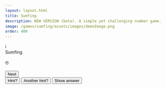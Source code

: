 ```yaml
---
layout: layout.html
title: Sumfing
description: NEW VERSION (beta). A simple yet challenging number game. Can you arrange the tiles to solve the sum? Nothing to do with medicine.
image: /games/sumfing/assets/images/demoImage.png
order: 400
---
```


<link rel="stylesheet" href="/games/sumfing/assets/css/sumfing.css">

<!-- main container -->
<div class="game-container">

  <div class = "info-icon" id="info-icon">ℹ️</div>
  <div class = "sumfing-title" id="headline">Sumfing</div>
  <div class = "footnote" id="date"></div><br>

<!-- Gameplay elements -->
  <div id = "gameplay-elements">
    <div class="box-container" id="box-container"></div>
    <div class="sumfing-target" id="target-display"></div>
    <div class="sumfing-result" id="result"></div>
    <div class="sumfing-feedback" id="feedback">🤓</div><br>
    <div class="tile-container" id="num-tiles"></div>
    <div class="tile-container" id="op-tiles"></div>
    <div class="tile-container" id="extra-op-tiles" style="display: none;"></div>
    <div id="extra-op-info" class="footnote" style="display: none; text-align: center;">
        <a href="#" onclick="showModal(operatorsHTML, 'operators'); return false;">What are these? ℹ️</a>
    </div>
    <form onsubmit="return false;">
        <input type="hidden" name="hint_level" id="hint-level-input">
        <button id="next-button">Next</button>
    </form>
    <button id="hint1-button">Hint?</button>
    <button id="hint2-button">Another hint?</button>
    <button id="reveal-button">Show answer</button>
  </div>

<!-- Completion elements (initially hidden) -->
  <div id="completion-elements" style="display: none;">
    <ul id="clue-summary">
        <li>Easy: <span id="clue-easy">0</span></li>
        <li>Medium: <span id="clue-medium">0</span></li>
        <li>Hard: <span id="clue-hard">0</span></li>
        <li id="row-extra">Extra: <span id="clue-extra">0</span></li>
    </ul>
    <div id="streak"></div>
    <button id="share-button">Share</button>
    <p id="countdown-message">Sumfing else in 00 hours and 00 minutes</p>
    <a href="#" id="review-link">Admire your work</a>
  </div>

</div>


<!-- Shared Modal -->
<div id="shared-modal" class="sumfing-modal-overlay" style="display: none;">
  <div class="sumfing-modal-content">
    <span id="shared-modal-close" class="sumfing-modal-close">&times;</span>
    <div id="shared-modal-body"></div>
  </div>
</div>

<script>

// Modals Content //
const welcomeHTML = `
    <div class = "sumfing-modal-title">Sumfing</div>
    <h3>Arrange the tiles to solve the sum</h3>
    2️⃣ ➕ 3️⃣ = 5 ✅<br><br>
    Work through the <strong>easy</strong>, <strong>medium</strong>, and <strong>hard</strong> sums.<br><br>
    How many can you solve?<br>
    <img src="/games/sumfing/assets/images/degu.png" alt="degu" style="width: 200px;">
    <button id="play-button">Play</button>
    `

const infoHTML = `
    <div class = "sumfing-modal-title">How to play</div>
    <h3>Arrange the tiles to solve the sum</strong></h3>
    2️⃣ ➕ 3️⃣ = 5 ✅<br><br>
    Work through the <strong>easy</strong>, <strong>medium</strong>, and <strong>hard</strong> sums.<br><br>
    How many can you solve?<br><hr>
    <h3>BIDMAS</h3>
    The sums are worked out in a standard order, called BIDMAS (or PEMDAS).<br><br>
    Multiplications and divisions are performed <strong>before</strong> additions and subtractions, even if they appear further right in the sum.<br><br>
    2️⃣ ➕ 3️⃣ ✖️ 4️⃣ = 14 ✅<br><br>
    2️⃣ ➕ 3️⃣ ✖️ 4️⃣ = 20 ❌
    <hr>
    <h3>Build your streak</h3>
    There's a new Sumfing every day.<br>
    <img src="/games/sumfing/assets/images/degu.png" alt="degu" style="width: 200px;">
    Enjoy!<br><br>
    <div class = "footnote">©2025 <a href="https://www.nyberry.com">NYBerry</a></div>
    `

const operatorsHTML = `
    <h2>Advanced tiles</h2>
    The <strong>hard</strong> sum may use the exponent or factorial tiles.<br>
    <hr>
    <h3>Exponent</h3>
    <code>a ^ b</code> means <code>a</code> raised to the power of <code>b</code>.<br><br>
    2️⃣ ^ 4️⃣ = 2 x 2 x 2 x 2 = 16 <br><br>
    In BIDMAS, exponent operations are performed before any others.<br><br>
    4️⃣ ✖️ 3️⃣ ^ 2️⃣ = 36 ✅<br><br>
    4️⃣ ✖️ 3️⃣ ^ 2️⃣ = 144 ❌
    <hr>
    <h3>Factorial</h3>
    4️⃣❗means 4 × 3 × 2 × 1 <br>
    so 4️⃣❗= 24 <br><br>
    <div class="center-table">
    <table class="grid-table">
      <thead style="background: #c8c8c8">
        <tr><td>Factorial</td><td>Value</td>
      </thead>
      <tbody>
        <tr><td>1!</td><td>1</td></tr>
        <tr><td>2!</td><td>2</td></tr>
        <tr><td>3!</td><td>6</td></tr>
        <tr><td>4!</td><td>24</td></tr>
        <tr><td>5!</td><td>120</td></tr>
        <tr><td>6!</td><td>720</td></tr>
        <tr><td>7!</td><td>5040</td></tr>
        <tr><td>8!</td><td>40320</td></tr>
        <tr><td>9!</td><td>362880</td></tr>
      </tbody>
    </table>
    </div>
    <img src="/games/sumfing/assets/images/degu.png" alt="degu" style="width: 200px;">
    `

const reviewHTML = `
    <div class = "sumfing-modal-title" id="sumfing-modal-headline">Sumfing</div>
    <div class = "footnote" id="sumfing-modal-date"></div><br>
    <div id="review-content"></div>
    `

// global variables //
let modalContext = 'welcome'; // initialise to welcome
let progress;
let currentPuzzle;
let selectedTiles = [];
let unsolved = true;
let expressions = [];
let hint_level = 0;
let hint_answer = [];
let hintTimeoutId = null;
let revealTimeoutId = null;
const standardDelay = 5000;
const STAGES = ['Easy', 'Medium', 'Hard', 'Extra'];
const today = new Date().toISOString().split('T')[0];
const dayNumber = getSumfingDayNumber(today);



// main function on DOM content loaded
document.addEventListener('DOMContentLoaded', () => {

  // add close modals event listeners  
  if (document.getElementById('shared-modal-close')) {
    document.getElementById('shared-modal-close').addEventListener('click', () => {
        document.getElementById('shared-modal').style.display = 'none';
        if (modalContext === 'welcome') {startGameAfterModal();}
     });
   }

  // clicking outside of the modal closes it
  window.addEventListener('click', function (event) {
    const modal = document.getElementById('shared-modal');
    if (event.target === modal) {
      modal.style.display = 'none';
      if (modalContext === 'welcome') {
        startGameAfterModal();
      }
    }
  });

  // event listener for info icon
  document.getElementById('info-icon').addEventListener('click', () => {
    showModal(infoHTML, 'info');
  });

  document.getElementById('date').textContent = `${today}`;

  const storageKey = 'sumfing_progress';
  const saved = JSON.parse(localStorage.getItem(storageKey));   // retrieve any stored progress from today

  const yesterday = new Date();
  yesterday.setDate(yesterday.getDate() - 1)
  const yesterdayYyyymmdd = yesterday.toISOString().slice(0,10);


  if (saved?.date === today) {
    progress = saved;
    console.log('progress (in browser localStorage):', progress);
  } else {
    const streak = (saved?.lastPlayed === yesterdayYyyymmdd && saved?.stage === 'Completed')
      ? (saved?.streak || 0) + 1
      : 1;

    progress = {
      date: today,
      stage: 'Easy',
      clues: { Easy: 0, Medium: 0, Hard: 0, Extra: 0 },
      streak,
      lastPlayed: today
    };
    saveProgress();  // ✅ Save it immediately
    console.log('No data in local storage, progress initialised to:', progress);
    }

  // Show welcome modal only if not completed
  if (progress.stage !== 'Completed') {
    showModal(welcomeHTML, 'welcome');
  }


  fetch('/games/sumfing/assets/puzzles.json')
    .then(response => {
      if (!response.ok) throw new Error(`HTTP ${response.status}`);
      return response.json();
    })
    .then(data => {
      const puzzle = data[today];
      if (puzzle) {
        currentPuzzle = puzzle;
        console.log('Todays puzzle:', puzzle);
        if (progress?.stage === 'Completed') {
            console.log('Puzzle already completed, showing summary...');
            showCompletionPage(); // 👈 Show summary immediately
            return; // 👈 Stop further game logic
        }
      } else {
        console.error('No puzzle found for today:', today);
        return;
      }
    })
    .catch(error => {
      console.error('Failed to fetch puzzle:', error);
    });

    // ADD EVENT listeners once only
    document.getElementById('hint1-button').addEventListener('click', revealHint1);
    document.getElementById('hint2-button').addEventListener('click', revealHint2);
    document.getElementById('reveal-button').addEventListener('click', revealAnswer);
    document.getElementById('next-button').addEventListener('click', () => {
        advanceStage();          
        saveProgress();          
        initPuzzleUI(currentPuzzle); 
    });

});

function showModal(content, context = null) {
  modalContext = context;

  const container = document.getElementById('shared-modal-body');
  container.innerHTML = ''; // clear previous content

  // Insert either raw HTML string or a DOM node
  if (typeof content === 'string') {
    container.innerHTML = content; // for string elements like the info modal
  } else {
    container.appendChild(content); // for DOM elements like the reivew modal
  }

  document.getElementById('shared-modal').style.display = 'flex';

  // Attach play event listener AFTER content is added
  const playButton = document.getElementById('play-button');
  if (playButton) {
    playButton.addEventListener('click', () => {
      document.getElementById('shared-modal').style.display = 'none';
      if (modalContext === 'welcome') {
        startGameAfterModal();
      }
    });
  }
}

// helper function to start game when modal closes //
function startGameAfterModal() {initPuzzleUI(currentPuzzle);}


// Function to initialise puzzle UI
function initPuzzleUI(puzzle) {

    console.log('initPuzzleUI function called')

    // Clear any pending hint/reveal timeouts from the previous stage
    if (hintTimeoutId) {
        clearTimeout(hintTimeoutId);
        hintTimeoutId = null;
    }
    if (revealTimeoutId) {
        clearTimeout(revealTimeoutId);
        revealTimeoutId = null;
    }
    hint_level = 0;

    const stage = progress.stage;

    if (stage === 'Completed') {
      showCompletionPage();
      return;
    }

    const headline = document.getElementById('headline');
    headline.textContent = `Sumfing ${stage}`;
    tiles=puzzle.Tiles;
    expressions = puzzle[stage][1];
    hint_answer = expressions[0];
    headline.textContent = `Sumfing ${stage}`;
    unsolved = true;
    selectedTiles = [];
    
    document.getElementById('next-button').style.display = 'none';
    renderTiles(tiles, puzzle[stage]);
    bindTileEvents();
    bindBoxEvents();
    document.getElementById('feedback').textContent = '🤓';  // clear immediately

    // Delay hint reveal
    setTimeout(() => {
        if (document.getElementById('next-button').style.display === 'none') {
            document.getElementById('hint1-button').style.display = 'block';
        }
    }, standardDelay);  
}


// Function to render the puzzle
function renderTiles(tiles, puzzlestage) {
    const [target, expressions] = puzzlestage;
    console.log(`Rendering stage: ${progress.stage}`)
    document.getElementById('target-display').textContent = `= ${target}`;

    const firstExpression = expressions[0]; // eg. "7-5"

    const boxes = document.getElementById('box-container');
    boxes.innerHTML = '';

    for (let i = 0; i < firstExpression.length; i++) {
        const div = document.createElement('div');
        div.className = 'box';
        div.dataset.index = i;
        boxes.appendChild(div);
    }

    const numTiles = document.getElementById('num-tiles');
    numTiles.innerHTML = '';
    tiles.forEach((num, i) => {
        const tile = document.createElement('div');
        tile.className = 'tile';
        tile.dataset.value = num;
        tile.dataset.id = `num${i + 1}`;
        tile.textContent = num;
        numTiles.appendChild(tile);
    });

    const opTiles = document.getElementById('op-tiles');
    opTiles.innerHTML = '';
    ['+', '-', '*', '/'].forEach((op, i) => {
        const tile = document.createElement('div');
        tile.className = 'tile';
        tile.dataset.value = op;
        tile.dataset.id = `op${i + 1}`;
        tile.textContent = { '*': '×', '/': '÷' }[op] || op;
        opTiles.appendChild(tile);
    });

    const extraOpTiles = document.getElementById('extra-op-tiles');
    if (progress.stage === 'Extra') {
        extraOpTiles.style.display = 'flex';
        extraOpTiles.innerHTML = '';
        ['!', '^'].forEach((op, i) => {
            const tile = document.createElement('div');
            tile.className = 'tile';
            tile.dataset.value = op;
            tile.dataset.id = `ex${i + 1}`;
            tile.textContent = op;
            extraOpTiles.appendChild(tile);
        });
        document.getElementById('extra-op-info').style.display = 'block';
    } else {
        extraOpTiles.style.display = 'none';
        document.getElementById('extra-op-info').style.display = 'none';
    }
}


/* Gameplay functions */

function bindTileEvents() {
    document.querySelectorAll('.tile').forEach(tile => {
        tile.addEventListener('click', () => {
            const emptyBox = [...document.querySelectorAll('.box')].find(b => !b.dataset.value);
            if (emptyBox) {
                emptyBox.textContent = tile.textContent;
                emptyBox.dataset.value = tile.dataset.value;
                emptyBox.dataset.id = tile.dataset.id;
                tile.style.visibility = 'hidden';
                applyTileStyle(tile, emptyBox);
                selectedTiles.push(tile.dataset.value);
                if (selectedTiles.length === document.querySelectorAll('.box').length) {
                    checkExpression();
                }
            }
        });
    });
}

function bindBoxEvents() {
    document.querySelectorAll('.box').forEach(box => {
        box.addEventListener('click', () => {
            if (box.dataset.value) {
                const tile = [...document.querySelectorAll('.tile')].find(t => t.dataset.id === box.dataset.id);
                if (tile) tile.style.visibility = 'visible';
                selectedTiles.pop();
                box.textContent = '';
                delete box.dataset.value;
                delete box.dataset.id;
                box.style.backgroundColor = '';
                box.style.color = '';
                if (hint_level >= 1) setLightBackgroundColors();
                if (hint_level === 2) showOperators();
                if (hint_level === 3) showAnswers();
                if (selectedTiles.length < document.querySelectorAll('.box').length) {
                    document.getElementById('feedback').textContent = '🤓';
                    document.getElementById('next-button').style.display = 'none';
                }
            }
        });
    });
}

function checkExpression() {
    const expression = [...document.querySelectorAll('.box')].map(b => b.dataset.value || '').join('');
    if (expressions.includes(expression)) {
        document.getElementById('feedback').textContent = 'Correct ✅';
        unsolved = false;
        document.getElementById('hint1-button').style.display = 'none';
        document.getElementById('hint2-button').style.display = 'none';
        document.getElementById('reveal-button').style.display = 'none';
        document.getElementById('hint-level-input').value = hint_level;
        document.getElementById('next-button').style.display = 'block';
    } else {
        document.getElementById('feedback').textContent = 'Not quite';
    }
}

function applyTileStyle(tile, box) {
    box.style.backgroundColor = getComputedStyle(tile).backgroundColor;
    box.style.color = getComputedStyle(tile).color;
}

function revealHint1() {
    hint_level = 1;
    progress.clues[progress.stage] = Math.max(progress.clues[progress.stage], 1);
    saveProgress();
    clearBoxesAndTiles();
    
    hintTimeoutId = setTimeout(() => {
        if (unsolved) document.getElementById('hint2-button').style.display = 'block';
    }, standardDelay);
}

function revealHint2() {
    hint_level = 2;
    progress.clues[progress.stage] = Math.max(progress.clues[progress.stage], 2);
    saveProgress();
    clearBoxesAndTiles();
    
    revealTimeoutId= setTimeout(() => {
        if (unsolved) document.getElementById('reveal-button').style.display = 'block';
    }, standardDelay);
}

function revealAnswer() {
    hint_level = 3;
    progress.clues[progress.stage] = 3;
    saveProgress();
    clearBoxesAndTiles();
    disableEventListeners();
    setTimeout(() => {
        document.getElementById('hint-level-input').value = hint_level;
        document.getElementById('next-button').style.display = 'block';
    }, 2000);
}

function disableEventListeners() {
    document.querySelectorAll('.tile').forEach(tile => {
        const newTile = tile.cloneNode(true);
        tile.replaceWith(newTile); // disables old listeners
    });
}

function clearBoxesAndTiles() {
    document.querySelectorAll('.box').forEach(box => {
        if (box.dataset.value) {
            const tile = [...document.querySelectorAll('.tile')].find(t => t.dataset.id === box.dataset.id);
            if (tile) tile.style.visibility = 'visible';
            box.textContent = '';
            delete box.dataset.value;
            delete box.dataset.id;
            box.style.backgroundColor = '';
            box.style.color = '';
        }
    });
    selectedTiles = [];
    document.getElementById('feedback').textContent = '🤓';
    document.getElementById('hint1-button').style.display = 'none';
    document.getElementById('hint2-button').style.display = 'none';
    document.getElementById('reveal-button').style.display = 'none';

    if (hint_level >= 1) setLightBackgroundColors();
    if (hint_level === 2) showOperators();
    if (hint_level === 3) showAnswers();
}

function setLightBackgroundColors() {
    [...hint_answer].forEach((char, index) => {
        const box = document.querySelectorAll('.box')[index];
        const tile = [...document.querySelectorAll('.tile')].find(t => t.dataset.value === char);
        if (tile && !box.dataset.value) {
            const color = getComputedStyle(tile).backgroundColor;
            box.style.backgroundColor = lightenColor(color, 75);
        }
    });
}

function showOperators() {
    [...hint_answer].forEach((char, i) => {
        const box = document.querySelectorAll('.box')[i];
        const tile = [...document.querySelectorAll('.tile')].find(t => t.dataset.value === char);
        if (tile && !box.dataset.value && isNaN(char)) {
            revealBox(box, tile);
        }
    });
}

function showAnswers() {
    [...hint_answer].forEach((char, i) => {
        const box = document.querySelectorAll('.box')[i];
        const tile = [...document.querySelectorAll('.tile')].find(t => t.dataset.value === char);
        if (tile && !box.dataset.value) {
            revealBox(box, tile);
        }
    });
}

function revealBox(box, tile) {
    box.textContent = tile.textContent;
    box.dataset.value = tile.dataset.value;
    box.dataset.id = tile.dataset.id;
    tile.style.visibility = 'hidden';
    applyTileStyle(tile, box);
    selectedTiles.push(tile.dataset.value);
}

function lightenColor(rgb, percent) {
    const match = rgb.match(/^rgb\((\d+),\s*(\d+),\s*(\d+)\)$/);
    if (!match) return rgb;
    let [r, g, b] = match.slice(1).map(Number);
    r = Math.min(255, Math.round(r + (255 - r) * percent / 100));
    g = Math.min(255, Math.round(g + (255 - g) * percent / 100));
    b = Math.min(255, Math.round(b + (255 - b) * percent / 100));
    return `rgb(${r}, ${g}, ${b})`;
}

function advanceStage() {
  const currentIndex = STAGES.indexOf(progress.stage);
  console.log('Completed stage', currentIndex, progress.stage);

  if (progress.stage === 'Easy' || progress.stage === 'Medium') {
    // Move to next stage
    progress.stage = STAGES[currentIndex + 1];
    saveProgress();
    return;
  }

  if (progress.stage === 'Extra') {
    // Puzzle fully complete
    progress.stage = 'Completed';
    saveProgress();
    return;
  }

  if (progress.stage === 'Hard') {
    // Check if ANY clues were used in any stage
    const anyCluesUsed = Object.values(progress.clues).some(count => count > 0);
    if (!anyCluesUsed) {
      // No clues used — bonus stage!
      progress.stage = 'Extra';
    } else {
      // Otherwise, you're done
      progress.stage = 'Completed';
    }
    saveProgress();
    return;
  }

  // Fallback
  console.log("Logic Error in stage advance function")
  progress.stage = 'Completed';
  saveProgress();
}


function saveProgress() {
  localStorage.setItem('sumfing_progress', JSON.stringify(progress));
}


// Completion page //

// Helper function to return emoji summary
const emojiSummary = (n) => {
  if (n === 0) return '✅';
  if (n >= 3) return '❌';
  return '💡'.repeat(n)+'✅';
};


// Update Completion Page
function showCompletionPage() {
  // hide the game section
  document.getElementById('gameplay-elements').style.display = 'none';
  document.getElementById('completion-elements').style.display = 'block';
  document.getElementById('headline').textContent = `Sumfing ${dayNumber}`;

  const { Easy, Medium, Hard, Extra } = progress.clues;

  document.getElementById('clue-easy').textContent = emojiSummary(Easy);
  document.getElementById('clue-medium').textContent = emojiSummary(Medium);
  document.getElementById('clue-hard').textContent = emojiSummary(Hard);

  const extraAllowed = Easy === 0 && Medium === 0 && Hard === 0;
  if (progress.stage === 'Completed' && extraAllowed) {
    document.getElementById('row-extra').style.display = 'list-item';
    document.getElementById('clue-extra').textContent = emojiSummary(Extra);
  } else {
    document.getElementById('row-extra').style.display = 'none';
  }

  const streakCount = progress?.streak ?? 1;
  const dayLabel = streakCount === 1 ? 'day' : 'days';
  document.getElementById('streak').textContent = `Streak: ${streakCount} ${dayLabel}`;

  updateCountdownToMidnight();

  document.getElementById('review-link').addEventListener('click', (e) => {
    e.preventDefault();
    showReviewModal();
  });
}


// Share button handler
const shareButton = document.getElementById('share-button');
if (shareButton) {
  shareButton.addEventListener('click', () => {
    const { Easy, Medium, Hard, Extra } = progress.clues;
    const showExtra = progress.stage === 'Completed' && Easy === 0 && Medium === 0 && Hard === 0;

    let shareText = `Sumfing ${dayNumber}\n` +
                    `Easy: ${emojiSummary(Easy)}\n` +
                    `Medium: ${emojiSummary(Medium)}\n` +
                    `Hard: ${emojiSummary(Hard)}`;
    if (showExtra) {
      shareText += `\nExtra: ${emojiSummary(Extra)}`;
    }
    shareText += `\nsumfing.com`;

    if (navigator.share) {
      navigator.share({ text: shareText });
    } else {
      navigator.clipboard.writeText(shareText).then(() => {
        alert("Clue summary copied to clipboard!");
      });
    }
  });
}

function updateCountdownToMidnight() {
  const now = new Date();
  const midnight = new Date(now);
  midnight.setHours(24, 0, 0, 0);

  const diffMs = midnight - now;
  const diffHrs = Math.floor(diffMs / 1000 / 60 / 60);
  const diffMins = Math.floor((diffMs / 1000 / 60) % 60);

  document.getElementById('countdown-message').textContent =
    `Sumfing else in ${String(diffHrs).padStart(2, '0')} hours and ${String(diffMins).padStart(2, '0')} minutes`;
}


function getSumfingDayNumber(dateStr) {
  const start = new Date('2024-07-26'); // Day 1
  const today = new Date(dateStr); // e.g., '2025-05-27'
  
  const msPerDay = 1000 * 60 * 60 * 24;
  const dayNumber = Math.floor((today - start) / msPerDay) + 1;
  
  return `#${dayNumber}`;
}


function showReviewModal() {
  const container = document.createElement('div');
  container.id = 'review-content';

  const header = document.createElement('div');
  header.innerHTML = `
    <div class="sumfing-modal-title">Sumfing ${dayNumber}</div>
    <div class="footnote">${today}</div>
    <br>
  `;
  container.appendChild(header);

  const stages = ['Easy', 'Medium', 'Hard'];
  const { Easy, Medium, Hard, Extra } = progress.clues;
  const extraAllowed = Easy === 0 && Medium === 0 && Hard === 0;
  if (progress.stage === 'Completed' && extraAllowed) {
    stages.push('Extra');
  }

  stages.forEach((stage, index) => {
    setTimeout(() => {
      const [target, expressions] = currentPuzzle[stage];
      const expression = expressions[0];

      const row = document.createElement('div');
      row.className = 'sumfing-modal-review-row';

      const clues = progress.clues[stage];
      const stageHeader = document.createElement('p');
      stageHeader.innerHTML = `<strong>${stage}:</strong> ${emojiSummary(clues)}`;

      const tilesDiv = document.createElement('div');
      tilesDiv.className = 'sumfing-modal-review-tiles';

      const fullExpression = `${expression}=${target}`;
      [...fullExpression].forEach(char => {
        const tile = document.createElement('div');
        tile.className = 'tile';

        if (!isNaN(char)) {
          tile.classList.add('number');
        } else if (['+', '-', '*', '/'].includes(char)) {
          tile.classList.add('operator');
        } else if (['!', '^'].includes(char)) {
          tile.classList.add('special');
        } else if (char === '=') {
          tile.classList.add('equals');
        }

        tile.textContent = char === '*' ? '×' : char === '/' ? '÷' : char;
        tilesDiv.appendChild(tile);
      });

      row.appendChild(stageHeader);
      row.appendChild(tilesDiv);
      container.appendChild(row);
    }, index * 1000);
  });

  // Final message
  setTimeout(() => {
    const allClues = stages.map(stage => progress.clues[stage]);
    const totalClues = allClues.reduce((sum, clues) => sum + clues, 0);

    const message = document.createElement('div');
    message.className = 'sumfing-modal-final-message';

    if (totalClues === 0) {
      message.textContent = 'Perfect!';
    } else if (totalClues === 1) {
      message.textContent = 'Nice work!';
    } else if (totalClues === 2) {
      message.textContent = 'Not bad!';
    } else if (totalClues === 3) {
      message.textContent = 'Keep at it!';
    } else {
      message.textContent = 'Keep trying!';
    }

    message.style.marginTop = '1rem';
    message.style.fontSize = '1.2rem';
    message.style.fontWeight = 'bold';
    message.style.textAlign = 'center';

    // 👇 Add degu image
    const deguImg = document.createElement('img');
    deguImg.src = '/games/sumfing/assets/images/degu.png';
    deguImg.alt = 'degu';
    deguImg.style.width = '200px';
    deguImg.style.marginTop = '0';
    deguImg.style.display = 'block';
    deguImg.style.marginLeft = 'auto';
    deguImg.style.marginRight = 'auto';

    container.appendChild(deguImg);
    container.appendChild(message);
  }, stages.length * 1000 + 200);

  

  // Use shared modal
  showModal(container, 'review'); 
}


</script>
